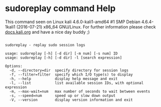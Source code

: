 # sudoreplay command Help
 
 This command seen on Linux kali 4.6.0-kali1-amd64 #1 SMP Debian 4.6.4-1kali1 (2016-07-21) x86_64 GNU/Linux. For further information please check [docs.kali.org](docs.kali.org) and have a nice day buddy ;) 

~~~

sudoreplay - replay sudo session logs

usage: sudoreplay [-h] [-d dir] [-m num] [-s num] ID
usage: sudoreplay [-h] [-d dir] -l [search expression]

Options:
  -d, --directory=dir  specify directory for session logs
  -f, --filter=filter  specify which I/O type(s) to display
  -h, --help           display help message and exit
  -l, --list           list available session IDs, with optional expression
  -m, --max-wait=num   max number of seconds to wait between events
  -s, --speed=num      speed up or slow down output
  -V, --version        display version information and exit

~~~
